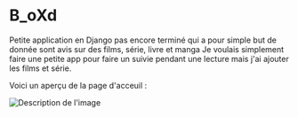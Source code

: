 # B_oXd

Petite application en Django pas encore terminé qui a pour simple but de donnée sont avis sur des films, série, livre et manga 
Je voulais simplement faire une petite app pour faire un suivie pendant une lecture mais j'ai ajouter les films et série.

Voici un aperçu de la page d'acceuil : 

![Description de l'image](./static/B_oXd.png)
